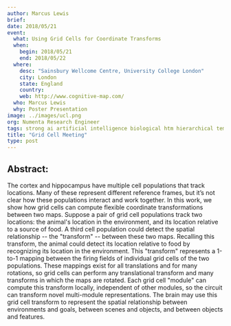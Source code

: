 ```yaml
---
author: Marcus Lewis
brief:
date: 2018/05/21
event:
  what: Using Grid Cells for Coordinate Transforms
  when:
    begin: 2018/05/21
    end: 2018/05/22
  where:
    desc: "Sainsbury Wellcome Centre, University College London"
    city: London
    state: England
    country:
    web: http://www.cognitive-map.com/
  who: Marcus Lewis
  why: Poster Presentation
image: ../images/ucl.png
org: Numenta Research Engineer
tags: strong ai artificial intelligence biological htm hierarchical temporal memory computing brain neuroscience
title: "Grid Cell Meeting"
type: post
---
```


## Abstract:

The cortex and hippocampus have multiple cell populations that track locations. Many of these represent different reference frames, but it’s not clear how these populations interact and work together. In this work, we show how grid cells can compute flexible coordinate transformations between two maps. Suppose a pair of grid cell populations track two locations: the animal's location in the environment, and its location relative to a source of food. A third cell population could detect the spatial relationship -- the "transform" -- between these two maps. Recalling this transform, the animal could detect its location relative to food by recognizing its location in the environment. This "transform" represents a 1-to-1 mapping between the firing fields of individual grid cells of the two populations. These mappings exist for all translations and for many rotations, so grid cells can perform any translational transform and many transforms in which the maps are rotated. Each grid cell "module" can compute this transform locally, independent of other modules, so the circuit can transform novel multi-module representations. The brain may use this grid cell transform to represent the spatial relationship between environments and goals, between scenes and objects, and between objects and features.
